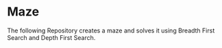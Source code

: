 # Maze
The following Repository creates a maze and solves it using Breadth First Search and Depth First Search.
